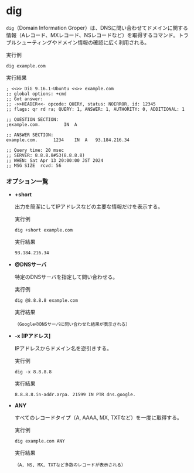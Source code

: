 [](dig.md)
# dig
`dig`（Domain Information Groper）は、DNSに問い合わせてドメインに関する情報（Aレコード、MXレコード、NSレコードなど）を取得するコマンド。トラブルシューティングやドメイン情報の確認に広く利用される。

  実行例 [](変更しない)

  ```
  dig example.com
  ```

  実行結果 [](変更しない)

  ```
  ; <<>> DiG 9.16.1-Ubuntu <<>> example.com
  ;; global options: +cmd
  ;; Got answer:
  ;; ->>HEADER<<- opcode: QUERY, status: NOERROR, id: 12345
  ;; flags: qr rd ra; QUERY: 1, ANSWER: 1, AUTHORITY: 0, ADDITIONAL: 1

  ;; QUESTION SECTION:
  ;example.com.			IN	A

  ;; ANSWER SECTION:
  example.com.		1234	IN	A	93.184.216.34

  ;; Query time: 20 msec
  ;; SERVER: 8.8.8.8#53(8.8.8.8)
  ;; WHEN: Sat Apr 13 20:00:00 JST 2024
  ;; MSG SIZE  rcvd: 56
  ```

### オプション一覧

- **+short**

  出力を簡潔にしてIPアドレスなどの主要な情報だけを表示する。

  実行例 [](変更しない)

  ```
  dig +short example.com
  ```

  実行結果 [](変更しない)

  ```
  93.184.216.34
  ```

- **@DNSサーバ**

  特定のDNSサーバを指定して問い合わせる。

  実行例 [](変更しない)

  ```
  dig @8.8.8.8 example.com
  ```

  実行結果 [](変更しない)

  ```
  （GoogleのDNSサーバに問い合わせた結果が表示される）
  ```

- **-x [IPアドレス]**

  IPアドレスからドメイン名を逆引きする。

  実行例 [](変更しない)

  ```
  dig -x 8.8.8.8
  ```

  実行結果 [](変更しない)

  ```
  8.8.8.8.in-addr.arpa. 21599 IN PTR dns.google.
  ```

- **ANY**

  すべてのレコードタイプ（A, AAAA, MX, TXTなど）を一度に取得する。

  実行例 [](変更しない)

  ```
  dig example.com ANY
  ```

  実行結果 [](変更しない)

  ```
  （A, NS, MX, TXTなど多数のレコードが表示される）
  ```